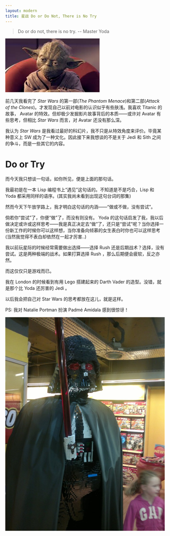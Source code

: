 ```yaml
---
layout: modern
title: 星战 Do or Do Not, There is No Try
---
```


> Do or do not, there is no try. -- Master Yoda

![yoda](/images/yoda.jpg)

前几天我看完了 *Star Wars* 的第一部(*The Phantom Menace*)和第二部(*Attack of the Clones*)。才发现自己以前对电影的认识似乎有些肤浅。我喜欢 Titanic 的故事， Avatar 的特效。但却极少发掘影片故事背后的本质——或许对 Avatar 有些思考，但相比 *Star Wars* 而言，对 Avatar 还没有那么深。

我认为 *Star Wars* 是我看过最好的科幻片，我不只是从特效角度来评价。毕竟某种意义上 SW 成为了一种文化。因此接下来我想谈的不是关于 Jedi 和 Sith 之间的争斗，而是一些其它的内容。

# Do or Try

而今天我只想谈一句话，如你所见，便是上面的那句话。

我最初是在一本 Lisp 编程书上“遇见”这句话的。不知道是不是巧合，Lisp 和 Yoda 都采用同样的语序。(其实我尚未看到出现这句台词的那集)

然而今天下午放学路上，我才明白这句话的内涵——“做或不做，没有尝试”。

倘若你“尝试”了，你便“做”了，而没有则没有。 Yoda 的这句话启发了我，我以后做决定或许或这样思考——我是真正决定去“做”了，还只是“尝试”呢？当你选择一份新工作的时候你可以这样想，当你准备向倾慕的女生表白时你也可以这样思考(当然我觉得不表白却依然在一起才厉害..)

我以前玩星际的时候经常需要做出选择——选择 Rush 还是后期战术？选择，没有尝试。这是两种极端的战术。如果打算选择 Rush ，那么后期便会疲软，反之亦然。

而这仅仅只是游戏而已。

我在 London 的时候看到有用 Lego 搭建起来的 Darth Vader 的造型。没错，就是那个比 Yoda 还厉害的 Jedi 。

以后我会把自己对 Star Wars 的思考都放在这儿，就是这样。

PS: 我对 Natalie Portman 扮演 Padmé Amidala 感到很惊讶！

![Jedi](/images/jedi.jpeg)